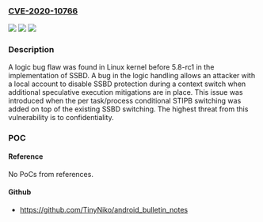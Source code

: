 ### [CVE-2020-10766](https://cve.mitre.org/cgi-bin/cvename.cgi?name=CVE-2020-10766)
![](https://img.shields.io/static/v1?label=Product&message=kernel&color=blue)
![](https://img.shields.io/static/v1?label=Version&message=n%2Fa&color=blue)
![](https://img.shields.io/static/v1?label=Vulnerability&message=CWE-440&color=brighgreen)

### Description

A logic bug flaw was found in Linux kernel before 5.8-rc1 in the implementation of SSBD. A bug in the logic handling allows an attacker with a local account to disable SSBD protection during a context switch when additional speculative execution mitigations are in place. This issue was introduced when the per task/process conditional STIPB switching was added on top of the existing SSBD switching. The highest threat from this vulnerability is to confidentiality.

### POC

#### Reference
No PoCs from references.

#### Github
- https://github.com/TinyNiko/android_bulletin_notes

